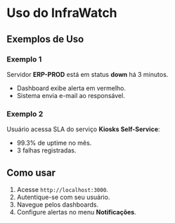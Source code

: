 # Uso do InfraWatch

## Exemplos de Uso

### Exemplo 1
Servidor **ERP-PROD** está em status **down** há 3 minutos.
- Dashboard exibe alerta em vermelho.
- Sistema envia e-mail ao responsável.

### Exemplo 2
Usuário acessa SLA do serviço **Kiosks Self-Service**:
- 99.3% de uptime no mês.
- 3 falhas registradas.

## Como usar
1. Acesse `http://localhost:3000`.
2. Autentique-se com seu usuário.
3. Navegue pelos dashboards.
4. Configure alertas no menu **Notificações**.
